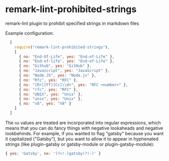 # remark-lint-prohibited-strings
remark-lint plugin to prohibit specified strings in markdown files

Example configuration:

```javascript
  [
    require("remark-lint-prohibited-strings"),
    [
      { no: "End-Of-Life", yes: "End-of-Life" },
      { no: "End-of-life", yes: "End-of-Life" },
      { no: "Github", yes: "GitHub" },
      { no: "Javascript", yes: "JavaScript" },
      { no: "Node.JS", yes: "Node.js" },
      { no: "Rfc", yes: "RFC" },
      { no: "[Rr][Ff][Cc]\\d+", yes: "RFC <number>" },
      { no: "rfc", yes: "RFC" },
      { no: "UNIX", yes: "Unix" },
      { no: "unix", yes: "Unix" },
      { no: "v8", yes: "V8" }
    ]
  ]
  ```

The `no` values are treated are incorporated into regular expressions, which
means that you can do fancy things with negative lookaheads and negative
lookbehinds. For example, if you wanted to flag "gatsby" because you want it
capitalized ("Gatsby"), but you want to allow it to appear in hyphenated strings
(like plugin-gatsby or gatsby-module or plugin-gatsby-module):

```javascript
{ yes: 'Gatsby', no: '(?<!-)gatsby(?!-)' }
```

